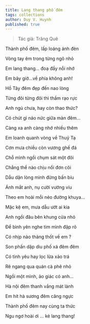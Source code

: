 ```yaml
---
title: Lang thang phố đêm
tags: collections
author: Duy V. Huynh
published: true
---
```


> Tác giả: Trăng Quê

Thành phố đêm, lấp loáng ánh đèn

Vòng tay êm trong từng ngõ nhỏ

Em lang thang… đoạ đầy nỗi nhớ

Em bây giờ…về phía không anh!


Hồ Tây đêm đẹp đến nao lòng

Từng đôi từng đôi thì thầm rạo rực

Anh ngủ chưa, hay còn thao thức?

Có chút gì náo nức giữa màn đêm…


Càng xa anh càng nhớ nhiều thêm

Em loanh quanh vòng về Thuỷ Tạ

Cơn mưa chiều còn vương ghế đá

Chỗ mình ngồi chụm sát một đôi


Chẳng thể nào chịu nổi đơn côi

Dẫu dặn lòng mình đừng bấn bíu

Ánh mắt anh, nụ cười vướng víu

Theo em hoài mỗi nẻo đường khuya...


Mặc kệ em, mưa dẫu ướt ai kia

Anh ngồi đâu bên khung cửa nhỏ

Để bình yên nghe tim mình đập rõ

Có nhịp nào thảng thốt về em ?


Son phấn dập dìu phố xá đêm đêm

Có tình yêu hay lọc lừa xảo trá

Rẽ ngang qua quán cà phê nhỏ

Ngồi một mình, ảo giác có anh…


Hà nội đêm thanh vắng mát lành

Em hít hà sương đêm căng ngực

Thành phố đêm nay cùng ta thức

Ngu ngơ hoài ơi … kẻ lang thang! 
